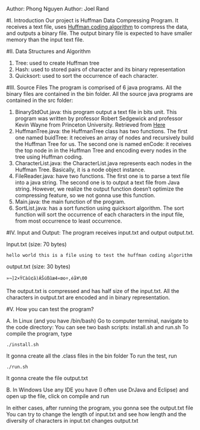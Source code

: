 Author: Phong Nguyen
Author: Joel Rand


#I. Introduction
Our project is Huffman Data Compressing Program. It receives a text file, uses [Huffman coding algorithm](https://www.youtube.com/watch?v=ZdooBTdW5bM) to compress the data, and outputs a binary file. The output binary file is expected to have smaller memory than the input text file.


#II. Data Structures and Algorithm
1.	Tree: used to create Huffman tree
2. 	Hash: used to stored pairs of character and its binary representation
3.	Quicksort: used to sort the occurrence of each character.


#III. Source Files
The program is comprised of 6 java programs. All the binary files are contained in the bin folder. All the source java programs are contained in the src folder:
1. BinaryStdOut.java: this program output a text file in bits unit. This program was written by professor Robert Sedgewick and professor Kevin Wayne from Princeton University. Retrieved from [Here](http://algs4.cs.princeton.edu/55compression/BinaryStdOut.java.html)
2. HuffmanTree.java: the HuffmanTree class has two functions. The first one named buidTree: it receives an array of nodes and recursively build the Huffman Tree for us. The second one is named enCode: it receives the top node in in the Huffman Tree and encoding every nodes in the tree using Huffman coding.
3. CharacterList.java: the CharacterList.java represents each nodes in the Huffman Tree. Basically, it is a node object instance.
4. FileReader.java: have two functions. The first one is to parse a text file into a java string. The second one is to output a text file from Java string. However, we realize the output function doesn’t optimize the compressing feature, so we not gonna use this function.
5. Main.java: the main function of the program. 
6. SortList.java: has a sort function using quicksort algorithm. The sort function will sort the occurrence of each characters in the input file, from most occurrence to least occurrence.


#IV.  Input and Output:
The program receives input.txt and output output.txt. 


Input.txt (size: 70 bytes)
```
hello world this is a file using to test the huffman coding algorithm
```

output.txt (size: 30 bytes)
```
»¬]2×ŸCàû¢ã)ÁŠúßûæ4«œo÷,éå¥\00
```

The output.txt is compressed and has half size of the input.txt. All the characters in output.txt are encoded and in binary representation.


#V. How you can test the program?


A. In Linux (and you have /bin/bash)
Go to computer terminal, navigate to the code directory:
You can see two bash scripts: install.sh and run.sh
To compile the program, type

```
./install.sh
```

It gonna create all the .class files in the bin folder
To run the test, run

```
./run.sh
```

It gonna create the file output.txt


B. In Windows 
Use any IDE you have (I often use DrJava and Eclipse) and open up the file, click on compile    and run




In either cases, after running the program, you gonna see the output.txt file 
You can try to change the length of input.txt and see how length and the diversity of characters in input.txt changes output.txt

